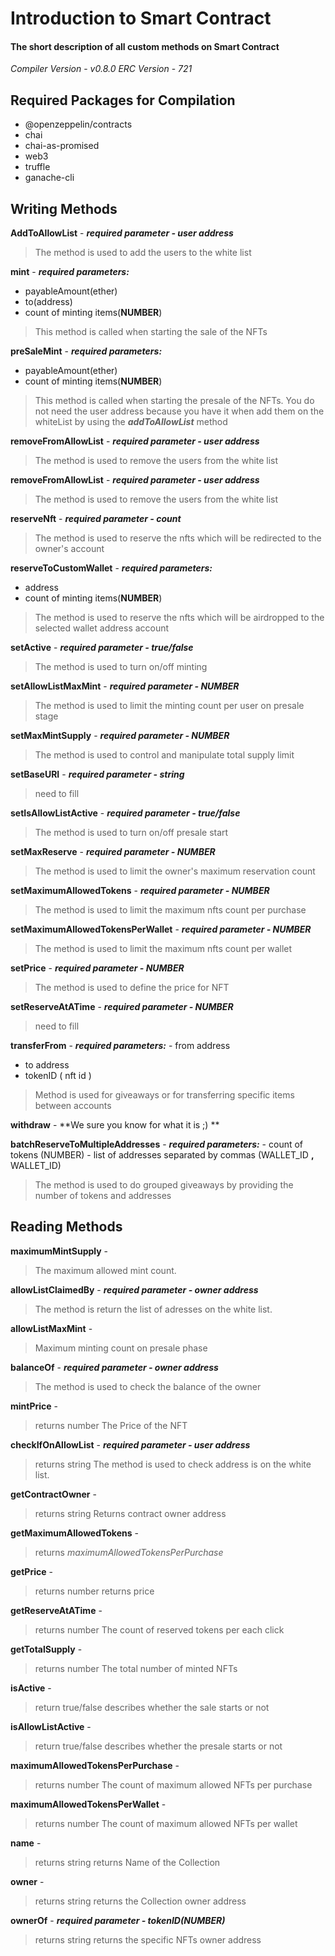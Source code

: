 # Introduction to Smart Contract 
#### The short description of all custom methods on Smart Contract
*Compiler Version* - *v0.8.0*
*ERC Version* - *721*

## Required Packages for Compilation
 - @openzeppelin/contracts
 - chai
 - chai-as-promised
 - web3
 - truffle
 - ganache-cli

## Writing Methods

**AddToAllowList** -
    ***required parameter - user address***

> The method is used to add the users to the white list

**mint** - ***required parameters:***
   - payableAmount(ether)
   - to(address)
   - count of minting items(**NUMBER**)

> This method is called when starting the sale of the NFTs

**preSaleMint** -
    ***required parameters:***
   - payableAmount(ether)
   - count of minting items(**NUMBER**)

> This method is called when starting the presale of the NFTs. You do not need the user address because you have it  when add them on the whiteList by using the ***addToAllowList*** method

**removeFromAllowList** -
    ***required parameter - user address***

> The method is used to remove the users from the white list

**removeFromAllowList** -
    ***required parameter - user address***

> The method is used to remove the users from the white list

**reserveNft** -
    ***required parameter - count***

> The method is used to reserve the nfts which will be redirected to the owner's account


**reserveToCustomWallet** -
    ***required parameters:***
   - address
   - count of minting items(**NUMBER**)

> The method is used to reserve the nfts which will be airdropped to the selected wallet address account

**setActive** -
    ***required parameter - true/false***

> The method is used to turn on/off minting

**setAllowListMaxMint** -
    ***required parameter - NUMBER***

> The method is used to limit the minting count per user on presale stage 

**setMaxMintSupply** -
    ***required parameter - NUMBER***

> The method is used to control and manipulate total supply limit 

**setBaseURI** -
    ***required parameter - string***

> need to fill

**setIsAllowListActive** -
    ***required parameter - true/false***

> The method is used to turn on/off presale start

**setMaxReserve** -
    ***required parameter - NUMBER***

> The method is used to limit the owner's maximum reservation count

**setMaximumAllowedTokens** -
    ***required parameter - NUMBER***

> The method is used to limit the maximum nfts count per purchase


**setMaximumAllowedTokensPerWallet** -
    ***required parameter - NUMBER***

> The method is used to limit the maximum nfts count per wallet

**setPrice** -
    ***required parameter - NUMBER***

> The method is used to define the price for NFT

**setReserveAtATime** -
    ***required parameter - NUMBER***

> need to fill

**transferFrom** -
    ***required parameters:***
    - from address
   - to address
   - tokenID ( nft id )

> Method is used for giveaways or for transferring specific items between accounts

**withdraw** -    **We sure you know for what it is ;) **

**batchReserveToMultipleAddresses** -
    ***required parameters:***
        - count of tokens (NUMBER)
        -  list of addresses separated by commas (WALLET_ID **,** WALLET_ID)

> The method is used to do grouped giveaways by providing the number of tokens and addresses

## Reading Methods

**maximumMintSupply** -
> The maximum allowed mint count.

**allowListClaimedBy** -
    ***required parameter - owner address***

> The method is return the list of adresses on the white list.

**allowListMaxMint** -
> Maximum minting count on presale phase

**balanceOf** -
    ***required parameter - owner address***

> The method is used to check the balance of the owner

**mintPrice** -
> returns number
> The Price of the NFT


**checkIfOnAllowList** -
    ***required parameter - user address***
> returns string
> The method is used to check address is on the white list.


**getContractOwner** -
> returns string
> Returns contract owner address

**getMaximumAllowedTokens** -
> returns *maximumAllowedTokensPerPurchase*

**getPrice** -
> returns number
> returns price

**getReserveAtATime** -
> returns number
> The count of reserved tokens per each click

**getTotalSupply** -
> returns number
> The total number of minted NFTs

**isActive** -
> return true/false
> describes whether the sale starts or not

**isAllowListActive** -
> return true/false
> describes whether the presale starts or not

**maximumAllowedTokensPerPurchase** -
> returns number
> The count of maximum allowed NFTs per purchase

**maximumAllowedTokensPerWallet** -
> returns number
> The count of maximum allowed NFTs per wallet

**name** -
> returns string
> returns Name of the Collection

**owner** -
> returns string
> returns the Collection owner address

**ownerOf** -
***required parameter - tokenID(NUMBER)***
> returns string
> returns the specific NFTs owner address
